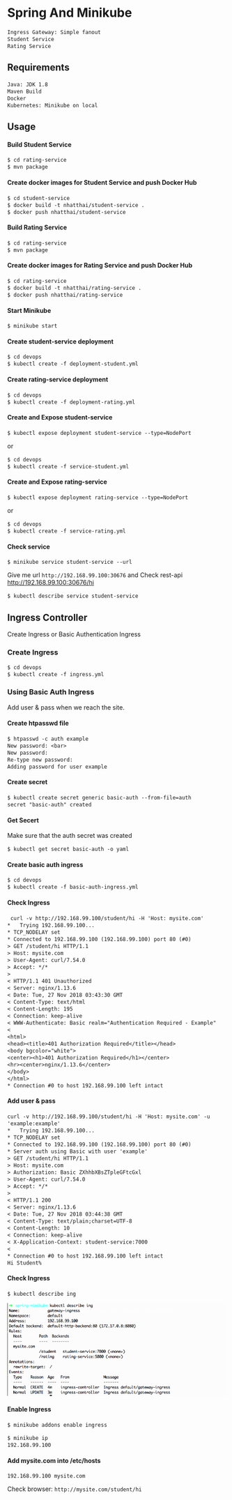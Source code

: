 # Spring And Minikube
    Ingress Gateway: Simple fanout
    Student Service
    Rating Service


## Requirements
    Java: JDK 1.8
    Maven Build
    Docker
    Kubernetes: Minikube on local

## Usage

#### Build Student Service
```
$ cd rating-service
$ mvn package
```

#### Create docker images for Student Service and push Docker Hub
```
$ cd student-service
$ docker build -t nhatthai/student-service .
$ docker push nhatthai/student-service
```

#### Build Rating Service
```
$ cd rating-service
$ mvn package
```

#### Create docker images for Rating Service and push Docker Hub
```
$ cd rating-service
$ docker build -t nhatthai/rating-service .
$ docker push nhatthai/rating-service
```

#### Start Minikube
```
$ minikube start
```

#### Create student-service deployment
```
$ cd devops
$ kubectl create -f deployment-student.yml
```

#### Create rating-service deployment
```
$ cd devops
$ kubectl create -f deployment-rating.yml
```

#### Create and Expose student-service
```
$ kubectl expose deployment student-service --type=NodePort
```

or
```
$ cd devops
$ kubectl create -f service-student.yml
```

#### Create and Expose rating-service
```
$ kubectl expose deployment rating-service --type=NodePort
```

or
```
$ cd devops
$ kubectl create -f service-rating.yml
```


#### Check service
```
$ minikube service student-service --url
```
Give me url `http://192.168.99.100:30676` and Check rest-api http://192.168.99.100:30676/hi

```
$ kubectl describe service student-service
```

## Ingress Controller
Create Ingress or Basic Authentication Ingress

### Create Ingress
```
$ cd devops
$ kubectl create -f ingress.yml
```

### Using Basic Auth Ingress
Add user & pass when we reach the site.

#### Create htpasswd file
```
$ htpasswd -c auth example
New password: <bar>
New password:
Re-type new password:
Adding password for user example
```

#### Create secret
```
$ kubectl create secret generic basic-auth --from-file=auth
secret "basic-auth" created
```

#### Get Secert
Make sure that the auth secret was created

```
$ kubectl get secret basic-auth -o yaml
```

#### Create basic auth ingress
```
$ cd devops
$ kubectl create -f basic-auth-ingress.yml
```

#### Check Ingress
```
 curl -v http://192.168.99.100/student/hi -H 'Host: mysite.com'
*   Trying 192.168.99.100...
* TCP_NODELAY set
* Connected to 192.168.99.100 (192.168.99.100) port 80 (#0)
> GET /student/hi HTTP/1.1
> Host: mysite.com
> User-Agent: curl/7.54.0
> Accept: */*
>
< HTTP/1.1 401 Unauthorized
< Server: nginx/1.13.6
< Date: Tue, 27 Nov 2018 03:43:30 GMT
< Content-Type: text/html
< Content-Length: 195
< Connection: keep-alive
< WWW-Authenticate: Basic realm="Authentication Required - Example"
<
<html>
<head><title>401 Authorization Required</title></head>
<body bgcolor="white">
<center><h1>401 Authorization Required</h1></center>
<hr><center>nginx/1.13.6</center>
</body>
</html>
* Connection #0 to host 192.168.99.100 left intact
```

#### Add user & pass
```
curl -v http://192.168.99.100/student/hi -H 'Host: mysite.com' -u 'example:example'
*   Trying 192.168.99.100...
* TCP_NODELAY set
* Connected to 192.168.99.100 (192.168.99.100) port 80 (#0)
* Server auth using Basic with user 'example'
> GET /student/hi HTTP/1.1
> Host: mysite.com
> Authorization: Basic ZXhhbXBsZTpleGFtcGxl
> User-Agent: curl/7.54.0
> Accept: */*
>
< HTTP/1.1 200
< Server: nginx/1.13.6
< Date: Tue, 27 Nov 2018 03:44:38 GMT
< Content-Type: text/plain;charset=UTF-8
< Content-Length: 10
< Connection: keep-alive
< X-Application-Context: student-service:7000
<
* Connection #0 to host 192.168.99.100 left intact
Hi Student%
```

#### Check Ingress
```
$ kubectl describe ing
```
![Ingress](https://github.com/nhatthai/spring-minikube/blob/master/images/status-ingress.png "Ingress")

#### Enable Ingress
```
$ minikube addons enable ingress
```

```
$ minikube ip
192.168.99.100
```

#### Add mysite.com into /etc/hosts
```
192.168.99.100 mysite.com
```
Check browser: `http://mysite.com/student/hi`
